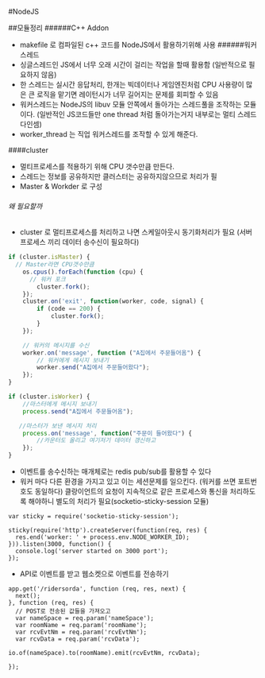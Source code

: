 #NodeJS

##모듈정리
######C++ Addon
- makefile 로 컴파일된 c++ 코드를 NodeJS에서 활용하기위해 사용
######워커스레드
- 싱글스레드인 JS에서 너무 오래 시간이 걸리는 작업을 할때 활용함 (일반적으로 필요하지 않음)
- 한 스레드는 실시간 응답처리, 한개는 빅데이터나 게임엔진처럼 CPU 사용량이 많은  큰 로직을 맡기면 레이턴시가 너무 길어지는 문제를 회피할 수 있음
- 워커스레드는 NodeJS의 libuv 모듈 안쪽에서 돌아가는 스레드풀을 조작하는 모듈이다. (일반적인 JS코드들만 one thread 처럼 돌아가는거지 내부로는 멀티 스레드다인셈)
- worker_thread 는 직업 워커스레드를 조작할 수 있게 해준다.

####cluster
- 멀티프로세스를 적용하기 위해 CPU 갯수만큼 만든다.
- 스레드는 정보를 공유하지만 클러스터는 공유하지않으므로 처리가 필
- Master & Workder 로 구성

###### 왜 필요할까
- cluster 로 멀티프로세스를 처리하고 나면 스케일아웃시 동기화처리가 필요 (서버 프로세스 끼리 데이터 송수신이 필요하다)

```cluster.js
if (cluster.isMaster) {
  // Master라면 CPU갯수만큼
    os.cpus().forEach(function (cpu) {
      // 워커 포크
        cluster.fork();
    });
    cluster.on('exit', function(worker, code, signal) {
        if (code == 200) {
            cluster.fork();
        }
    });

    // 워커의 메시지를 수신
    worker.on('message', function ("A집에서 주문들어옴") {
        // 워커에게 메시지 보내기
    	worker.send("A집에서 주문들어왔다");
    });
}

if (cluster.isWorker) {
    //마스터에게 메시지 보내기
    process.send("A집에서 주문들어옴");

   //마스터가 보낸 메시지 처리
    process.on('message', function("주문이 들어왔다") {
        //카운터도 올리고 여기저기 데이터 갱신하고
    });
}
```

- 이벤트를 송수신하는 매개체로는 redis pub/sub를 활용할 수 있다
- 워커 마다 다른 환경을 가지고 있고 이는 세션문제를 일으킨다. (워커를 쓰면 포트번호도 동일하다)  클랑이언트의 요청이 지속적으로 같은 프로세스와 통신을 처리하도록 해야하니 별도의 처리가 필요(socketio-sticky-session 모듈)

```sicky sample
var sticky = require('socketio-sticky-session');

sticky(require('http').createServer(function(req, res) {
  res.end('worker: ' + process.env.NODE_WORKER_ID);
})).listen(3000, function() {
  console.log('server started on 3000 port');
});
```

- API로 이벤트를 받고 웹소켓으로 이벤트를 전송하기
```
app.get('/ridersorda', function (req, res, next) {
  next();
}, function (req, res) {
  // POST로 전송된 값들을 가져오고
  var nameSpace = req.param('nameSpace');
  var roomName = req.param('roomName');
  var rcvEvtNm = req.param('rcvEvtNm');
  var rcvData = req.param('rcvData');

io.of(nameSpace).to(roomName).emit(rcvEvtNm, rcvData);

});
```
